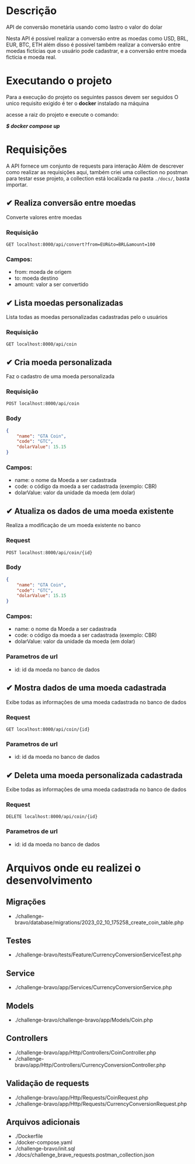 # Descrição

API de conversão monetária usando como lastro o valor do dolar

Nesta API é possivel realizar a conversão entre as moedas como  USD, BRL, EUR, BTC, ETH
além disso é possivel também realizar a conversão entre moedas ficticias que o usuário pode cadastrar, e a conversão entre moeda ficticia e moeda real.

# Executando o projeto

Para a execução do projeto os seguintes passos devem ser seguidos
O unico requisito exigido é ter o **docker** instalado na máquina

acesse a raiz do projeto e execute o comando:

***$ docker compose up***

# Requisições

A API fornece um conjunto de requests para interação
Além de descrever como realizar as requisições aqui,
também criei uma collection no postman para testar esse projeto,
a collection está localizada na pasta ```./docs/```, basta importar.

## ✔ Realiza conversão entre moedas

Converte valores entre moedas

### Requisição

```GET localhost:8000/api/convert?from=EUR&to=BRL&amount=100```

### Campos:
* from: moeda de origem
* to: moeda destino
* amount: valor a ser convertido

## ✔ Lista moedas personalizadas

Lista todas as moedas personalizadas cadastradas pelo o usuários

### Requisição

```GET localhost:8000/api/coin```

## ✔ Cria moeda personalizada

Faz o cadastro de uma moeda personalizada

### Requisição
```POST localhost:8000/api/coin```

### Body
~~~json
{
    "name": "GTA Coin",
    "code": "GTC",
    "dolarValue": 15.15
}
~~~
### Campos:
* name: o nome da Moeda a ser cadastrada
* code: o código da moeda a ser cadastrada (exemplo: CBR)
* dolarValue: valor da unidade da moeda (em dolar)

## ✔ Atualiza os dados de uma moeda existente

Realiza a modificação de um moeda existente no banco

### Request
```POST localhost:8000/api/coin/{id}```

### Body
~~~json
{
    "name": "GTA Coin",
    "code": "GTC",
    "dolarValue": 15.15
}
~~~

### Campos:
* name: o nome da Moeda a ser cadastrada
* code: o código da moeda a ser cadastrada (exemplo: CBR)
* dolarValue: valor da unidade da moeda (em dolar)

### Parametros de url
* id: id da moeda no banco de dados



## ✔ Mostra dados de uma moeda cadastrada

Exibe todas as informações de uma moeda cadastrada no banco de dados

### Request
```GET localhost:8000/api/coin/{id}```

### Parametros de url
* id: id da moeda no banco de dados



## ✔ Deleta uma moeda personalizada cadastrada

Exibe todas as informações de uma moeda cadastrada no banco de dados

### Request
```DELETE localhost:8000/api/coin/{id}```

### Parametros de url
* id: id da moeda no banco de dados

# Arquivos onde eu realizei o desenvolvimento

## Migrações
* ./challenge-bravo/database/migrations/2023_02_10_175258_create_coin_table.php

## Testes

* ./challenge-bravo/tests/Feature/CurrencyConversionServiceTest.php

## Service

* ./challenge-bravo/app/Services/CurrencyConversionService.php

## Models

* ./challenge-bravo/challenge-bravo/app/Models/Coin.php

## Controllers

* ./challenge-bravo/app/Http/Controllers/CoinController.php
* ./challenge-bravo/app/Http/Controllers/CurrencyConversionController.php

## Validação de requests

* ./challenge-bravo/app/Http/Requests/CoinRequest.php
* ./challenge-bravo/app/Http/Requests/CurrencyConversionRequest.php

## Arquivos adicionais

* ./Dockerfile 
* ./docker-compose.yaml
* ./challenge-bravo/init.sql
* ./docs/challenge_brave_requests.postman_collection.json
